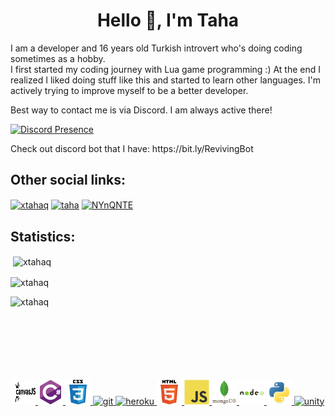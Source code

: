 <h1 align="center">Hello 👋, I'm Taha</h1>
<p>I am a developer and 16 years old Turkish introvert who's doing coding sometimes as a hobby.<br>
I first started my coding journey with Lua game programming :) At the end I realized I liked doing stuff like this and started to learn other languages. I'm actively trying to improve myself to be a better developer.<br></p>

<p>Best way to contact me is via Discord. I am always active there!</p>
 
[![Discord Presence](https://lanyard-profile-readme.vercel.app/api/316278961904549890)](https://discord.com/users/316278961904549890)

<p>Check out discord bot that I have: https://bit.ly/RevivingBot</p>
<!--<p align="left"> <img src="https://komarev.com/ghpvc/?username=xtahaq&label=Profile%20views&color=ae00ff&style=flat" alt="xtahaq" /> </p>-->

<h2 align="left">Other social links:</h2>
<p align="left">
<a href="https://twitter.com/xtahaq" target="blank"><img align="center" src="https://raw.githubusercontent.com/rahuldkjain/github-profile-readme-generator/master/src/images/icons/Social/twitter.svg" alt="xtahaq" height="30" width="40" /></a>
<a href="https://www.youtube.com/channel/UCaS4a4U-hKADS1qolWG4E4g" target="blank"><img align="center" src="https://raw.githubusercontent.com/rahuldkjain/github-profile-readme-generator/master/src/images/icons/Social/youtube.svg" alt="taha" height="30" width="40" /></a>
<a href="https://discord.gg/NYnQNTE" target="blank"><img align="center" src="https://raw.githubusercontent.com/rahuldkjain/github-profile-readme-generator/master/src/images/icons/Social/discord.svg" alt="NYnQNTE" height="30" width="40" /></a>
</p>

<h2 align="left">Statistics:</h2>

<p>&nbsp;<img align="center" src="https://github-readme-stats.vercel.app/api?username=xtahaq&show_icons=true&theme=dark&locale=en&count_private=true&hide=prs,issues,contribs,)" alt="xtahaq" /></p>

<p><img align="center" src="https://github-readme-streak-stats.herokuapp.com/?user=xtahaq&theme=dark&" alt="xtahaq" /></p>

<p><img align="left" src="https://github-readme-stats.vercel.app/api/top-langs?username=xtahaq&show_icons=true&theme=dark&locale=en&layout=compact" alt="xtahaq" /></p><br><br><br><br><br><br><br>

<p align="left"> <a href="https://canvasjs.com" target="_blank" rel="noreferrer"> <img src="https://raw.githubusercontent.com/Hardik0307/Hardik0307/master/assets/canvasjs-charts.svg" alt="canvasjs" width="40" height="40"/> </a> <a href="https://www.w3schools.com/cs/" target="_blank" rel="noreferrer"> <img src="https://raw.githubusercontent.com/devicons/devicon/master/icons/csharp/csharp-original.svg" alt="csharp" width="40" height="40"/> </a> <a href="https://www.w3schools.com/css/" target="_blank" rel="noreferrer"> <img src="https://raw.githubusercontent.com/devicons/devicon/master/icons/css3/css3-original-wordmark.svg" alt="css3" width="40" height="40"/> </a> <a href="https://git-scm.com/" target="_blank" rel="noreferrer"> <img src="https://www.vectorlogo.zone/logos/git-scm/git-scm-icon.svg" alt="git" width="40" height="40"/> </a> <a href="https://heroku.com" target="_blank" rel="noreferrer"> <img src="https://www.vectorlogo.zone/logos/heroku/heroku-icon.svg" alt="heroku" width="40" height="40"/> </a> <a href="https://www.w3.org/html/" target="_blank" rel="noreferrer"> <img src="https://raw.githubusercontent.com/devicons/devicon/master/icons/html5/html5-original-wordmark.svg" alt="html5" width="40" height="40"/> </a> <a href="https://developer.mozilla.org/en-US/docs/Web/JavaScript" target="_blank" rel="noreferrer"> <img src="https://raw.githubusercontent.com/devicons/devicon/master/icons/javascript/javascript-original.svg" alt="javascript" width="40" height="40"/> </a> <a href="https://www.mongodb.com/" target="_blank" rel="noreferrer"> <img src="https://raw.githubusercontent.com/devicons/devicon/master/icons/mongodb/mongodb-original-wordmark.svg" alt="mongodb" width="40" height="40"/> </a> <a href="https://nodejs.org" target="_blank" rel="noreferrer"> <img src="https://raw.githubusercontent.com/devicons/devicon/master/icons/nodejs/nodejs-original-wordmark.svg" alt="nodejs" width="40" height="40"/> </a> <a href="https://www.python.org" target="_blank" rel="noreferrer"> <img src="https://raw.githubusercontent.com/devicons/devicon/master/icons/python/python-original.svg" alt="python" width="40" height="40"/> </a> <a href="https://unity.com/" target="_blank" rel="noreferrer"> <img src="https://www.vectorlogo.zone/logos/unity3d/unity3d-icon.svg" alt="unity" width="40" height="40"/> </a> </p>
